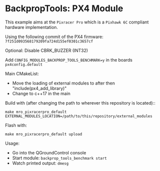 # BackpropTools: PX4 Module

This example aims at the `Pixracer Pro` which is a `Pixhawk 6C` compliant hardware implementation.

Using the following commit of the PX4 firmware: `7f251d093568179209fa724d155ef0301c3657cf`

Optional: Disable CBRK_BUZZER (INT32)

Add `CONFIG_MODULES_BACKPROP_TOOLS_BENCHMARK=y` in the boards `px4config.default`

Main CMakeList:
- Move the loading of external modules to after then "include(px4_add_library)"
- Change to c++17 in the main

Build with (after changing the path to wherever this repository is located)::
```
make mro_pixracerpro_default EXTERNAL_MODULES_LOCATION=/path/to/this/repository/external_modules
```
Flash with:
```
make mro_pixracerpro_default upload
```


Usage:
- Go into the QGroundControl console
- Start module: `backprop_tools_benchmark start`
- Watch printed output: `dmesg`
